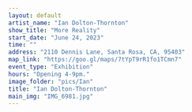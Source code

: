 ```yaml
---
layout: default
artist_name: "Ian Dolton-Thornton"
show_title: "More Reality"
start_date: "June 24, 2023"
time: ""
address: "2110 Dennis Lane, Santa Rosa, CA, 95403"
map_link: "https://goo.gl/maps/7tYpT9rR1fo1TCmn7"
event_type: "Exhibition"
hours: "Opening 4-9pm."
image_folder: "pics/Ian"
title: "Ian Dolton-Thornton"
main_img: "IMG_6981.jpg"
---
```


